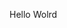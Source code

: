 Hello Wolrd





































































































































































































































































































































































































































































































































































































































































































































































































































































































































































































































































































































































































































































































































































































































































































































































































































































































































































































































































































































































































































































































































































































































































































































































































































































































































































































































































































































































































































































































































































































































































































































































































































































































































































































































































































































































































































































































































































































































































































































































































































